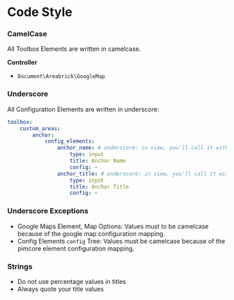 # Code Style

### CamelCase
All Toolbox Elements are written in camelcase.

**Controller**  
- `Document\Areabrick\GoogleMap` 

### Underscore
All Configuration Elements are written in underscore:

```yaml
toolbox:
    custom_areas:
        anchor:
            config_elements:
                anchor_name: # underscore: in view, you'll call it with pimcore_input('anchor_name');
                    type: input
                    title: Anchor Name
                    config: ~
                anchor_title: # underscore: in view, you'll call it with pimcore_input('anchor_title');
                    type: input
                    title: Anchor Title
                    config: ~

```

### Underscore Exceptions
- Google Maps Element, Map Options: Values must to be camelcase because of the google map configuration mapping.
- Config Elements `config` Tree: Values must be camelcase because of the pimcore element configuration mapping. 

### Strings
- Do not use percentage values in titles
- Always quote your title values